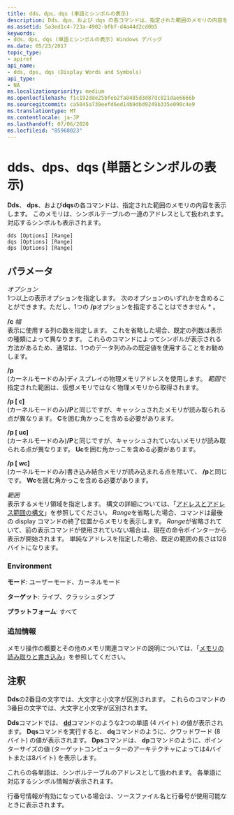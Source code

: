 ```yaml
---
title: dds、dps、dqs (単語とシンボルの表示)
description: Dds、dps、および dqs の各コマンドは、指定された範囲のメモリの内容を表示します。 このメモリは、シンボルテーブルの一連のアドレスとして扱われます。
ms.assetid: 5a3ed1c4-723a-4902-bfbf-d4a44d2cd0b5
keywords:
- dds、dps、dqs (単語とシンボルの表示) Windows デバッグ
ms.date: 05/23/2017
topic_type:
- apiref
api_name:
- dds, dps, dqs (Display Words and Symbols)
api_type:
- NA
ms.localizationpriority: medium
ms.openlocfilehash: f1c192dde25bfeb2fa8485d3d87dc821dae6666b
ms.sourcegitcommit: ca5045a739eefd6ed14b9dbd9249b335e090c4e9
ms.translationtype: MT
ms.contentlocale: ja-JP
ms.lasthandoff: 07/06/2020
ms.locfileid: "85968023"
---
```

# <a name="dds-dps-dqs-display-words-and-symbols"></a>dds、dps、dqs (単語とシンボルの表示)


**Dds**、 **dps**、および**dqs**の各コマンドは、指定された範囲のメモリの内容を表示します。 このメモリは、シンボルテーブルの一連のアドレスとして扱われます。 対応するシンボルも表示されます。

```dbgcmd
dds [Options] [Range] 
dqs [Options] [Range] 
dps [Options] [Range] 
```

## <a name="span-idddk_cmd_display_words_and_symbols_dbgspanspan-idddk_cmd_display_words_and_symbols_dbgspanparameters"></a><span id="ddk_cmd_display_words_and_symbols_dbg"></span><span id="DDK_CMD_DISPLAY_WORDS_AND_SYMBOLS_DBG"></span>パラメータ


<span id="_______Options______"></span><span id="_______options______"></span><span id="_______OPTIONS______"></span>*オプション*   
1つ以上の表示オプションを指定します。 次のオプションのいずれかを含めることができます。ただし、1つの **/p**オプションを指定することはできません \* 。

<span id="_c_Width"></span><span id="_c_width"></span><span id="_C_WIDTH"></span>**/c** *幅*  
表示に使用する列の数を指定します。 これを省略した場合、既定の列数は表示の種類によって異なります。 これらのコマンドによってシンボルが表示される方法があるため、通常は、1つのデータ列のみの既定値を使用することをお勧めします。

<span id="_p"></span><span id="_P"></span>**/p**  
(カーネルモードのみ)ディスプレイの物理メモリアドレスを使用します。 *範囲*で指定された範囲は、仮想メモリではなく物理メモリから取得されます。

<span id="_p_c_"></span><span id="_P_C_"></span>**/p \[ c\]**  
(カーネルモードのみ)**/P**と同じですが、キャッシュされたメモリが読み取られる点が異なります。 **C**を囲む角かっこを含める必要があります。

<span id="_p_uc_"></span><span id="_P_UC_"></span>**/p \[ uc\]**  
(カーネルモードのみ)**/P**と同じですが、キャッシュされていないメモリが読み取られる点が異なります。 **Uc**を囲む角かっこを含める必要があります。

<span id="_p_wc_"></span><span id="_P_WC_"></span>**/p \[ wc\]**  
(カーネルモードのみ)書き込み結合メモリが読み込まれる点を除いて、 **/p**と同じです。 **Wc**を囲む角かっこを含める必要があります。

<span id="_______Range______"></span><span id="_______range______"></span><span id="_______RANGE______"></span>*範囲*   
表示するメモリ領域を指定します。 構文の詳細については、「[アドレスとアドレス範囲の構文](address-and-address-range-syntax.md)」を参照してください。 *Range*を省略した場合、コマンドは最後の display コマンドの終了位置からメモリを表示します。 *Range*が省略されていて、前の表示コマンドが使用されていない場合は、現在の命令ポインターから表示が開始されます。 単純なアドレスを指定した場合、既定の範囲の長さは128バイトになります。

### <a name="span-idenvironmentspanspan-idenvironmentspanspan-idenvironmentspanenvironment"></a><span id="Environment"></span><span id="environment"></span><span id="ENVIRONMENT"></span>Environment

**モード**: ユーザーモード、カーネルモード

**ターゲット**: ライブ、クラッシュダンプ

**プラットフォーム**: すべて

 

 

### <a name="span-idadditional_informationspanspan-idadditional_informationspanspan-idadditional_informationspanadditional-information"></a><span id="Additional_Information"></span><span id="additional_information"></span><span id="ADDITIONAL_INFORMATION"></span>追加情報

メモリ操作の概要とその他のメモリ関連コマンドの説明については、「[メモリの読み取りと書き込み](reading-and-writing-memory.md)」を参照してください。

<a name="remarks"></a>注釈
-------

**Dds**の2番目の文字では、大文字と小文字が区別されます。 これらのコマンドの3番目の文字では、大文字と小文字が区別されます。

**Dds**コマンドでは、 [**dd**](d--da--db--dc--dd--dd--df--dp--dq--du--dw--dw--dyb--dyd--display-memor.md)コマンドのような2つの単語 (4 バイト) の値が表示されます。 **Dqs**コマンドを実行すると、 **dq**コマンドのように、クワッドワード (8 バイト) の値が表示されます。 **Dps**コマンドは、 **dp**コマンドのように、ポインターサイズの値 (ターゲットコンピューターのアーキテクチャによっては4バイトまたは8バイト) を表示します。

これらの各単語は、シンボルテーブルのアドレスとして扱われます。 各単語に対応するシンボル情報が表示されます。

行番号情報が有効になっている場合は、ソースファイル名と行番号が使用可能なときに表示されます。

 

 





